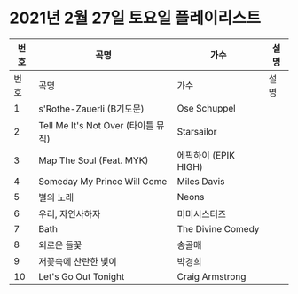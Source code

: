 # 2021년 2월 27일 토요일 플레이리스트

| 번호 | 곡명 | 가수 | 설명 |
|------|------|------|------|
| 번호 | 곡명 | 가수 | 설명 |
| 1 | s'Rothe-Zauerli (B기도문) | Ose Schuppel |  |
| 2 | Tell Me It's Not Over (타이틀 뮤직) | Starsailor |  |
| 3 | Map The Soul (Feat. MYK) | 에픽하이 (EPIK HIGH) |  |
| 4 | Someday My Prince Will Come | Miles Davis |  |
| 5 | 별의 노래 | Neons |  |
| 6 | 우리, 자연사하자 | 미미시스터즈 |  |
| 7 | Bath | The Divine Comedy |  |
| 8 | 외로운 들꽃 | 송골매 |  |
| 9 | 저꽃속에 찬란한 빛이 | 박경희 |  |
| 10 | Let's Go Out Tonight | Craig Armstrong |  |

